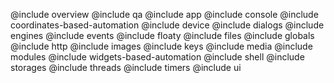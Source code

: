 @include overview
@include qa
@include app
@include console
@include coordinates-based-automation
@include device
@include dialogs
@include engines
@include events
@include floaty
@include files
@include globals
@include http
@include images
@include keys
@include media
@include modules
@include widgets-based-automation
@include shell
@include storages
@include threads
@include timers
@include ui
